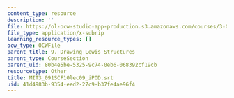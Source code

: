 ```yaml
---
content_type: resource
description: ''
file: https://ol-ocw-studio-app-production.s3.amazonaws.com/courses/3-091sc-introduction-to-solid-state-chemistry-fall-2010/41d4983b9354eed227c9b37fe4ae96f4_MIT3_091SCF10lec09_iPOD.srt
file_type: application/x-subrip
learning_resource_types: []
ocw_type: OCWFile
parent_title: 9. Drawing Lewis Structures
parent_type: CourseSection
parent_uid: 80b4e5be-5325-9c74-0eb6-068392cf19cb
resourcetype: Other
title: MIT3_091SCF10lec09_iPOD.srt
uid: 41d4983b-9354-eed2-27c9-b37fe4ae96f4
---
```

